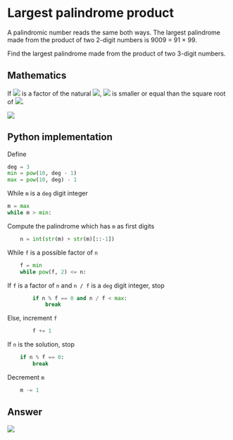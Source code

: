 # Largest palindrome product

A palindromic number reads the same both ways. The largest palindrome made from the product of two 2-digit numbers is 9009 = 91 × 99.

Find the largest palindrome made from the product of two 3-digit numbers.

## Mathematics

If <img src="https://latex.codecogs.com/svg.latex?f"> is a factor of the natural <img src="https://latex.codecogs.com/svg.latex?n">, <img src="https://latex.codecogs.com/svg.latex?f"> is smaller or equal than the square root of <img src="https://latex.codecogs.com/svg.latex?n">.

<!-- \forall\,f\in\mathbb{N}\setminus\{n\}:\frac{n}{f}\in\mathbb{N},\,f\leq\sqrt{n} -->
<img src="https://latex.codecogs.com/svg.latex?%5Cforall%5C%2Cf%5Cin%5Cmathbb%7BN%7D%5Csetminus%5C%7Bn%5C%7D%3A%5Cfrac%7Bn%7D%7Bf%7D%5Cin%5Cmathbb%7BN%7D%2C%5C%2Cf%5Cleq%5Csqrt%7Bn%7D">

## Python implementation

Define

```python
deg = 3
min = pow(10, deg - 1)
max = pow(10, deg) - 1
```

While `m` is a `deg` digit integer

```python
m = max
while m > min:
```

Compute the palindrome which has `m` as first digits

```python
    n = int(str(m) + str(m)[::-1])
```

While `f` is a possible factor of `n`

```python
    f = min
    while pow(f, 2) <= n:
```

If `f` is a factor of `n` and `n / f` is a `deg` digit integer, stop

```python
        if n % f == 0 and n / f < max:
            break
```

Else, increment `f`

```python
        f += 1
```

If `n` is the solution, stop

```python
    if n % f == 0:
        break
```

Decrement `m`

```python
    m -= 1
```

## Answer

<!-- n=906609=913\times993 -->
<img src="https://latex.codecogs.com/svg.latex?n%3D906609%3D913%5Ctimes993">
